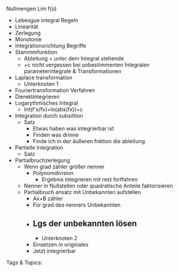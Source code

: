  Nullmengen
 Lim f(ü)
  - Lebesgue integral
 Regeln
  - Linearität
  - Zerlegung
  - Monotonie
  - Integrationsrichtung
 Begriffe
  - Stammmfunktion
    - Ableitung = unter dem Integral stehende
    - +c nicht vergessen
  bei unbestimmenten Integralen
 parameterintegrale & Transformationen
  - Laplace transformation
    - Unterknoten 1
  - Fouriertransformation
 Verfahren
  - Dierektintegrieren
  - Logarythmisches Integral
    - Int(f'x/fx)=ln(abs(fx))+c
  - Integration durch subsittion
    - Satz
      - Etwas haben was integrierbar ist
      - Finden was drinne
      - Finde ich in der äußeren fnktion die ableitung 
  - Partielle Integration
    - Satz
  - Partialbruchzerlegung
    - Wenn grad zähler größer nenner
      - Polynomdivision
        - Ergebnis integrieren mit rest fortfahren
    - Nenner in Nullstellen oder quadratische Anteile faktorisieren
    - Partialbruch ansatz mit Unbekannten aufstellen
      - Ax+B zähler
      - Für grad des nenners Unbekannten
      - Lgs der unbekannten lösen
        - 
        - Unterknoten 2
      - Einsetzen in originales
      - Jetzt integrierbar

   Tags & Topics:
   